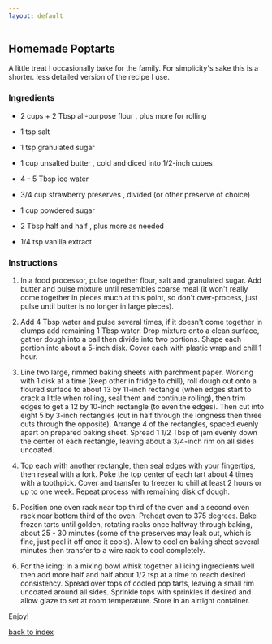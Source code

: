 ```yaml
---
layout: default
---
```

<!--- Testing my own instructions from another account -->
## Homemade Poptarts
A little treat I occasionally bake for the family. For simplicity's sake this is a shorter. less detailed version of the recipe I use.

### Ingredients
- 2 cups + 2 Tbsp all-purpose flour , plus more for rolling
- 1 tsp salt
- 1 tsp granulated sugar
- 1 cup unsalted butter , cold and diced into 1/2-inch cubes
- 4 - 5 Tbsp ice water
- 3/4 cup strawberry preserves , divided (or other preserve of choice)

- 1 cup powdered sugar
- 2 Tbsp half and half , plus more as needed
- 1/4 tsp vanilla extract


### Instructions

1. In a food processor, pulse together flour, salt and granulated sugar. Add butter and pulse mixture until resembles coarse meal (it won't really come together in pieces much at this point, so don't over-process, just pulse until butter is no longer in large pieces).

2. Add 4 Tbsp water and pulse several times, if it doesn't come together in clumps add remaining 1 Tbsp water. Drop mixture onto a clean surface, gather dough into a ball then divide into two portions. Shape each portion into about a 5-inch disk. Cover each with plastic wrap and chill 1 hour.

3. Line two large, rimmed baking sheets with parchment paper. Working with 1 disk at a time (keep other in fridge to chill), roll dough out onto a floured surface to about 13 by 11-inch rectangle (when edges start to crack a little when rolling, seal them and continue rolling), then trim edges to get a 12 by 10-inch rectangle (to even the edges). Then cut into eight 5 by 3-inch rectangles (cut in half through the longness then three cuts through the opposite).
Arrange 4 of the rectangles, spaced evenly apart on prepared baking sheet. Spread 1 1/2 Tbsp of jam evenly down the center of each rectangle, leaving about a 3/4-inch rim on all sides uncoated.

4. Top each with another rectangle, then seal edges with your fingertips, then reseal with a fork. Poke the top center of each tart about 4 times with a toothpick. Cover and transfer to freezer to chill at least 2 hours or up to one week. Repeat process with remaining disk of dough.

5. Position one oven rack near top third of the oven and a second oven rack near bottom third of the oven. Preheat oven to 375 degrees. Bake frozen tarts until golden, rotating racks once halfway through baking, about 25 - 30 minutes (some of the preserves may leak out, which is fine, just peel it off once it cools). Allow to cool on baking sheet several minutes then transfer to a wire rack to cool completely.

6. For the icing: In a mixing bowl whisk together all icing ingredients well then add more half and half about 1/2 tsp at a time to reach desired consistency. Spread over tops of cooled pop tarts, leaving a small rim uncoated around all sides. Sprinkle tops with sprinkles if desired and allow glaze to set at room temperature. Store in an airtight container.



Enjoy!

<!--
Keep this link to return to the index
-->
[back to index](../)
